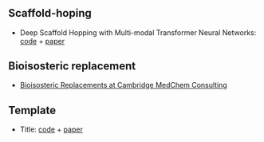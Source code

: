 # 

## Scaffold-hoping
- Deep Scaffold Hopping with Multi-modal Transformer Neural Networks: [code](https://github.com/prokia/deepHops) + [paper](https://chemrxiv.org/engage/chemrxiv/article-details/60c75035f96a005e48287d8f)


## Bioisosteric  replacement
- [Bioisosteric Replacements at Cambridge MedChem Consulting](https://www.cambridgemedchemconsulting.com/resources/bioisoteres/)

## Template
- Title: [code]() + [paper]()
